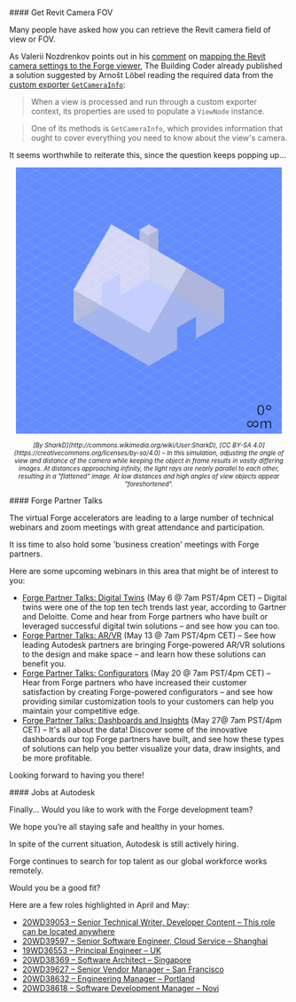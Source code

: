 <head>
<meta http-equiv="Content-Type" content="text/html; charset=utf-8">
<link rel="stylesheet" type="text/css" href="bc.css">
<script src="https://cdn.rawgit.com/google/code-prettify/master/loader/run_prettify.js" type="text/javascript"></script>
</head>

<!---

- Get Revit Camera FOV
  Many people have asked how you can retrieve the Revit camera field of view or FOV.
  As Valerii Nozdrenkov points out in
  his [comment](https://thebuildingcoder.typepad.com/blog/2019/06/revit-camera-settings-project-plasma-da4r-and-ai.html#comment-4891620499)
  on [mapping the Revit camera settings to the Forge viewer](https://thebuildingcoder.typepad.com/blog/2019/06/revit-camera-settings-project-plasma-da4r-and-ai.html),
  The Building Coder already published a solution suggested by Arno&scaron;t L&ouml;bel reading the required data from
  the [custom exporter `GetCameraInfo`](https://thebuildingcoder.typepad.com/blog/2014/09/custom-exporter-getcamerainfo.html):
  > When a view is processed and run through a custom exporter context, its properties are used to populate a `ViewNode` instance.
  > One of its methods is `GetCameraInfo`, which provides information that ought to cover everything you need to know about the view's camera.
  search for and answer other question on this on the web...
  
- Would you like to work with the Forge development team?
We hope you’re all staying safe and healthy in your homes.
Autodesk is still actively hiring. 
Forge continues to search for top talent as our global workforce works remotely.
Would you be a good fit? 
Here are a few roles highlighted in April and May:
- [20WD39053 &ndash; Senior Technical Writer, Developer Content &ndash; This role can be located anywhere](https://rolp.co/68d5i)
- [20WD39597 &ndash; Senior Software Engineer, Cloud Service &ndash; Shanghai](https://rolp.co/IUdfi)
- [19WD36553 &ndash; Principal Engineer &ndash; UK](https://rolp.co/Pc5Li)
- [20WD38369 &ndash; Software Architect &ndash; Singapore](https://rolp.co/JWHti)
- [20WD39627 &ndash; Senior Vendor Manager &ndash; San Francisco](https://rolp.co/RUAfi)
- [20WD38632 &ndash; Engineering Manager &ndash; Portland](https://rolp.co/Dmtei)
- [20WD38618 &ndash; Software Development Manager &ndash; Novi](https://rolp.co/SrG6i)


twitter:

the #RevitAPI @AutodeskForge @AutodeskRevit #bim #DynamoBim #ForgeDevCon

&ndash; 
...

linkedin:

#bim #DynamoBim #ForgeDevCon #Revit #API #IFC #SDK #AI #VisualStudio #Autodesk #AEC #adsk

the [Revit API discussion forum](http://forums.autodesk.com/t5/revit-api-forum/bd-p/160) thread

<center>
<img src="img/" alt="" title="" width="600"/>
<p style="font-size: 80%; font-style:italic"></p>
</center>

-->

### 


####<a name="2"></a> Get Revit Camera FOV

Many people have asked how you can retrieve the Revit camera field of view or FOV.

As Valerii Nozdrenkov points out in
his [comment](https://thebuildingcoder.typepad.com/blog/2019/06/revit-camera-settings-project-plasma-da4r-and-ai.html#comment-4891620499)
on [mapping the Revit camera settings to the Forge viewer](https://thebuildingcoder.typepad.com/blog/2019/06/revit-camera-settings-project-plasma-da4r-and-ai.html),
The Building Coder already published a solution suggested by Arno&scaron;t L&ouml;bel reading the required data from
the [custom exporter `GetCameraInfo`](https://thebuildingcoder.typepad.com/blog/2014/09/custom-exporter-getcamerainfo.html):

> When a view is processed and run through a custom exporter context, its properties are used to populate a `ViewNode` instance.

> One of its methods is `GetCameraInfo`, which provides information that ought to cover everything you need to know about the view's camera.

It seems worthwhile to reiterate this, since the question keeps popping up...

<center>
<img src="img/camera_fov_focal_length_distance_animation_480.gif" alt="" title="" width="480"/>
<p style="font-size: 80%; font-style:italic">[By SharkD](http://commons.wikimedia.org/wiki/User:SharkD), [CC BY-SA 4.0](https://creativecommons.org/licenses/by-sa/4.0) &ndash; In this simulation, adjusting the angle of view and distance of the camera while keeping the object in frame results in vastly differing images. At distances approaching infinity, the light rays are nearly parallel to each other, resulting in a "flattened" image. At low distances and high angles of view objects appear "foreshortened".</p>
</center>


####<a name="3"></a> Forge Partner Talks

The virtual Forge accelerators are leading to a large number of technical webinars and zoom meetings with great attendance and participation.

It iss time to also hold some 'business creation' meetings with Forge partners.
 
Here are some upcoming webinars in this area that might be of interest to you:

- [Forge Partner Talks: Digital Twins](https://autodesk.zoom.us/webinar/register/7415875742427/WN_UiMEtQNiTFiPH8T_ekwk4w) (May 6 @ 7am PST/4pm CET)
&ndash; Digital twins were one of the top ten tech trends last year, according to Gartner and Deloitte. Come and hear from Forge partners who have built or leveraged successful digital twin solutions – and see how you can too.
- [Forge Partner Talks: AR/VR](https://autodesk.zoom.us/webinar/register/6515877525566/WN_W6abt1RSR5K3V44HV5CtXQ) (May 13 @ 7am PST/4pm CET)
&ndash; See how leading Autodesk partners are bringing Forge-powered AR/VR solutions to the design and make space – and learn how these solutions can benefit you.
- [Forge Partner Talks: Configurators](https://autodesk.zoom.us/webinar/register/8415877525897/WN_01GeR_H9RKOGTOg67Unagg) (May 20 @ 7am PST/4pm CET)
&ndash; Hear from Forge partners who have increased their customer satisfaction by creating Forge-powered configurators – and see how providing similar customization tools to your customers can help you maintain your competitive edge.
- [Forge Partner Talks: Dashboards and Insights](https://autodesk.zoom.us/webinar/register/7515877526195/WN_vDxsTlF4QgS3s_8qIXYEXg) (May 27@  7am PST/4pm CET) 
&ndash; It's all about the data! Discover some of the innovative dashboards our top Forge partners have built, and see how these types of solutions can help you better visualize your data, draw insights, and be more profitable.

Looking forward to having you there!
 
 
####<a name="4"></a> Jobs at Autodesk

Finally... Would you like to work with the Forge development team?

We hope you’re all staying safe and healthy in your homes.

In spite of the current situation, Autodesk is still actively hiring.

Forge continues to search for top talent as our global workforce works remotely.

Would you be a good fit? 

Here are a few roles highlighted in April and May:

- [20WD39053 &ndash; Senior Technical Writer, Developer Content &ndash; This role can be located anywhere](https://rolp.co/68d5i)
- [20WD39597 &ndash; Senior Software Engineer, Cloud Service &ndash; Shanghai](https://rolp.co/IUdfi)
- [19WD36553 &ndash; Principal Engineer &ndash; UK](https://rolp.co/Pc5Li)
- [20WD38369 &ndash; Software Architect &ndash; Singapore](https://rolp.co/JWHti)
- [20WD39627 &ndash; Senior Vendor Manager &ndash; San Francisco](https://rolp.co/RUAfi)
- [20WD38632 &ndash; Engineering Manager &ndash; Portland](https://rolp.co/Dmtei)
- [20WD38618 &ndash; Software Development Manager &ndash; Novi](https://rolp.co/SrG6i)

